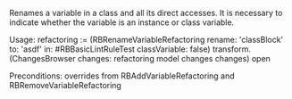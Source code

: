 Renames a variable in a class and all its direct accesses. It is necessary to indicate whether the variable is an instance or class variable.

Usage:
refactoring := (RBRenameVariableRefactoring
			rename: 'classBlock' to: 'asdf'
			in: #RBBasicLintRuleTest
			classVariable: false)
			transform.
(ChangesBrowser changes: refactoring model changes changes) open

Preconditions:
overrides from RBAddVariableRefactoring and RBRemoveVariableRefactoring